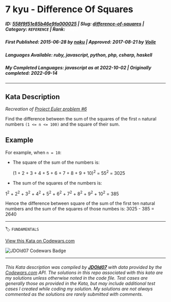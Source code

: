 # 7 kyu - Difference Of Squares

##### **ID**: [558f9f51e85b46e9fa000025](https://www.codewars.com/kata/558f9f51e85b46e9fa000025) | **Slug**: [difference-of-squares](https://www.codewars.com/kata/558f9f51e85b46e9fa000025) | **Category**: `REFERENCE` | **Rank**: <span style="color:white">7 kyu</span>

##### **First Published**: 2015-06-28 ***by*** [noku](https://www.codewars.com/users/noku) | **Approved**: 2017-08-21 ***by*** [Voile](https://www.codewars.com/users/Voile)

##### **Languages Available**: ruby, javascript, python, php, csharp, haskell

##### **My Completed Languages**: javascript ***as at*** 2022-10-02 | **Originally completed**: 2022-09-14

---

## Kata Description


*Recreation of [Project Euler problem #6](https://projecteuler.net/problem=6)*



Find the difference between the sum of the squares of the first `n` natural numbers `(1 <= n <= 100)` and the square of their sum.



## Example

For example, when `n = 10`:



* The square of the sum of the numbers is:



  (1 + 2 + 3 + 4 + 5 + 6 + 7 + 8 + 9 + 10)<sup>2</sup> = 55<sup>2</sup> = 3025





* The sum of the squares of the numbers is:



 1<sup>2</sup> + 2<sup>2</sup> + 3<sup>2</sup> + 4<sup>2</sup> + 5<sup>2</sup> + 6<sup>2</sup> + 7<sup>2</sup> + 8<sup>2</sup> + 9<sup>2</sup> + 10<sup>2</sup> = 385



Hence the difference between square of the sum of the first ten natural numbers and the sum of the squares of those numbes is: 3025 - 385 = 2640



---


🏷 `FUNDAMENTALS`


[View this Kata on Codewars.com](https://www.codewars.com/kata/558f9f51e85b46e9fa000025)

![](https://www.codewars.com/users/jdold07/badges/large "JDOld07 Codewars Badge")

---

###### *This Kata description was compiled by [**JDOld07**](https://tpstech.dev) with data provided by the [Codewars.com](https://www.codewars.com) API.  The solutions in this repo associated with this kata are my solutions unless otherwise noted in the code file.  Test cases are generally those as provided in the Kata, but may include additional test cases I created while coding my solution.  My solutions are not always commented as the solutions are rarely submitted with comments.*
